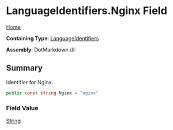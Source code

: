 # LanguageIdentifiers\.Nginx Field

[Home](../../../README.md)

**Containing Type**: [LanguageIdentifiers](../README.md)

**Assembly**: DotMarkdown\.dll

## Summary

Identifier for Nginx\.

```csharp
public const string Nginx = "nginx"
```

### Field Value

[String](https://docs.microsoft.com/en-us/dotnet/api/system.string)

